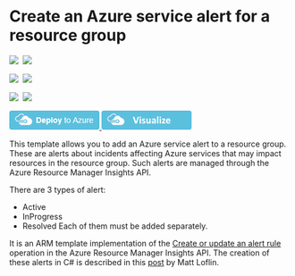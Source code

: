 # Create an Azure service alert for a resource group 

<IMG SRC="https://azurequickstartsservice.blob.core.windows.net/badges/201-insights-alertrules-servicehealth/PublicLastTestDate.svg" />&nbsp;
<IMG SRC="https://azurequickstartsservice.blob.core.windows.net/badges/201-insights-alertrules-servicehealth/PublicDeployment.svg" />&nbsp;

<IMG SRC="https://azurequickstartsservice.blob.core.windows.net/badges/201-insights-alertrules-servicehealth/FairfaxLastTestDate.svg" />&nbsp;
<IMG SRC="https://azurequickstartsservice.blob.core.windows.net/badges/201-insights-alertrules-servicehealth/FairfaxDeployment.svg" />&nbsp;

<IMG SRC="https://azurequickstartsservice.blob.core.windows.net/badges/201-insights-alertrules-servicehealth/BestPracticeResult.svg" />&nbsp;
<IMG SRC="https://azurequickstartsservice.blob.core.windows.net/badges/201-insights-alertrules-servicehealth/CredScanResult.svg" />&nbsp;

<a href="https://portal.azure.com/#create/Microsoft.Template/uri/https%3A%2F%2Fraw.githubusercontent.com%2Fazure%2Fazure-quickstart-templates%2Fmaster%2F201-insights-alertrules-servicehealth%2Fazuredeploy.json" target="_blank">
    <img src="https://raw.githubusercontent.com/Azure/azure-quickstart-templates/master/1-CONTRIBUTION-GUIDE/images/deploytoazure.png"/>
</a>
<a href="http://armviz.io/#/?load=https%3A%2F%2Fraw.githubusercontent.com%2FAzure%2Fazure-quickstart-templates%2Fmaster%2F201-insights-alertrules-servicehealth%2Fazuredeploy.json" target="_blank">
    <img src="https://raw.githubusercontent.com/Azure/azure-quickstart-templates/master/1-CONTRIBUTION-GUIDE/images/visualizebutton.png"/>
</a>

This template allows you to add an Azure service alert to a resource group. These are alerts about incidents affecting Azure services that may impact resources in the resource group. Such alerts are managed through the Azure Resource Manager Insights API.

There are 3 types of alert:
* Active
* InProgress
* Resolved
Each of them must be added separately.

It is an ARM template implementation of the [Create or update an alert rule](https://msdn.microsoft.com/en-us/library/azure/dn933805.aspx) operation in the Azure Resource Manager Insights API. The creation of these alerts in C# is described in this [post](https://code.msdn.microsoft.com/How-To-Setup-Email-Alerts-c26cdc55) by Matt Loflin.

